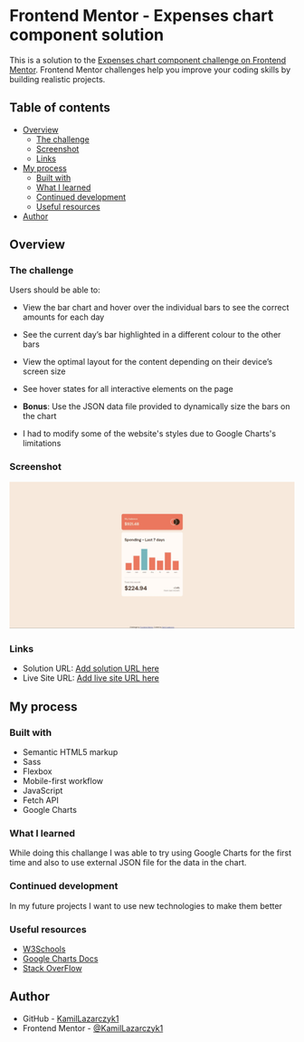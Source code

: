 # Frontend Mentor - Expenses chart component solution

This is a solution to the [Expenses chart component challenge on Frontend Mentor](https://www.frontendmentor.io/challenges/expenses-chart-component-e7yJBUdjwt). Frontend Mentor challenges help you improve your coding skills by building realistic projects. 

## Table of contents

- [Overview](#overview)
  - [The challenge](#the-challenge)
  - [Screenshot](#screenshot)
  - [Links](#links)
- [My process](#my-process)
  - [Built with](#built-with)
  - [What I learned](#what-i-learned)
  - [Continued development](#continued-development)
  - [Useful resources](#useful-resources)
- [Author](#author)

## Overview

### The challenge

Users should be able to:

- View the bar chart and hover over the individual bars to see the correct amounts for each day
- See the current day’s bar highlighted in a different colour to the other bars
- View the optimal layout for the content depending on their device’s screen size
- See hover states for all interactive elements on the page
- **Bonus**: Use the JSON data file provided to dynamically size the bars on the chart

- I had to modify some of the website's styles due to Google Charts's limitations

### Screenshot

![](./screenshot.jpg)

### Links

- Solution URL: [Add solution URL here](https://github.com/KamilLazarczyk1/expenses-chart-component)
- Live Site URL: [Add live site URL here](https://kamillazarczyk1.github.io/expenses-chart-component/)

## My process

### Built with

- Semantic HTML5 markup
- Sass
- Flexbox
- Mobile-first workflow
- JavaScript
- Fetch API
- Google Charts

### What I learned

While doing this challange I was able to try using Google Charts for the first time and also to use external JSON file for the data in the chart.

### Continued development

In my future projects I want to use new technologies to make them better

### Useful resources

- [W3Schools](https://www.w3schools.com/)
- [Google Charts Docs](https://developers.google.com/chart/interactive/docs/quick_start)
- [Stack OverFlow](https://stackoverflow.com/)

## Author

- GitHub - [KamilLazarczyk1](https://github.com/KamilLazarczyk1)
- Frontend Mentor - [@KamilLazarczyk1](https://www.frontendmentor.io/profile/KamilLazarczyk1)
